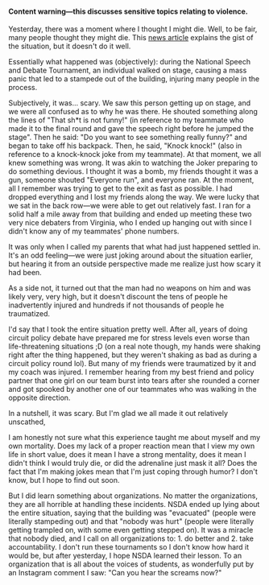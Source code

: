 #### Content warning—this discusses sensitive topics relating to violence.

Yesterday, there was a moment where I thought I might die. Well, to be fair, many people thought they might die. This [news article](https://www.kcci.com/article/national-speech-and-debate-tournament-des-moines-iowa-emc-expo-center-evacuated/65116712) explains the gist of the situation, but it doesn't do it well.

Essentially what happened was (objectively): during the National Speech and Debate Tournament, an individual walked on stage, causing a mass panic that led to a stampede out of the building, injuring many people in the process.

Subjectively, it was... scary. We saw this person getting up on stage, and we were all confused as to why he was there. He shouted something along the lines of "That sh*t is not funny!" (in reference to my teammate who made it to the final round and gave the speech right before he jumped the stage". Then he said: "Do you want to see something really funny?" and began to take off his backpack. Then, he said, "Knock knock!" (also in reference to a knock-knock joke from my teammate). At that moment, we all knew something was wrong. It was akin to watching the Joker preparing to do something devious. I thought it was a bomb, my friends thought it was a gun, someone shouted "Everyone run", and everyone ran. At the moment, all I remember was trying to get to the exit as fast as possible. I had dropped everything and I lost my friends along the way. We were lucky that we sat in the back row—we were able to get out relatively fast. I ran for a solid half a mile away from that building and ended up meeting these two very nice debaters from Virginia, who I ended up hanging out with since I didn't know any of my teammates' phone numbers.

It was only when I called my parents that what had just happened settled in. It's an odd feeling—we were just joking around about the situation earlier, but hearing it from an outside perspective made me realize just how scary it had been.

As a side not, it turned out that the man had no weapons on him and was likely very, very high, but it doesn't discount the tens of people he inadvertently injured and hundreds if not thousands of people he traumatized.

I'd say that I took the entire situation pretty well. After all, years of doing circuit policy debate have prepared me for stress levels even worse than life-threatening situations ;D (on a real note though, my hands were shaking right after the thing happened, but they weren't shaking as bad as during a circuit policy round lol). But many of my friends were traumatized by it and my coach was injured. I remember hearing from my best friend and policy partner that one girl on our team burst into tears after she rounded a corner and got spooked by another one of our teammates who was walking in the opposite direction.

In a nutshell, it was scary. But I'm glad we all made it out relatively unscathed, 

I am honestly not sure what this experience taught me about myself and my own mortality. Does my lack of a proper reaction mean that I view my own life in short value, does it mean I have a strong mentality, does it mean I didn't think I would truly die, or did the adrenaline just mask it all? Does the fact that I'm making jokes mean that I'm just coping through humor? I don't know, but I hope to find out soon.

But I did learn something about organizations. No matter the organizations, they are all horrible at handling these incidents. NSDA ended up lying about the entire situation, saying that the building was "evacuated" (people were literally stampeding out) and that "nobody was hurt" (people were literally getting trampled on, with some even getting stepped on). It was a miracle that nobody died, and I call on all organizations to: 1. do better and 2. take accountability. I don't run these tournaments so I don't know how hard it would be, but after yesterday, I hope NSDA learned their lesson. To an organization that is all about the voices of students, as wonderfully put by an Instagram comment I saw: "Can you hear the screams now?"